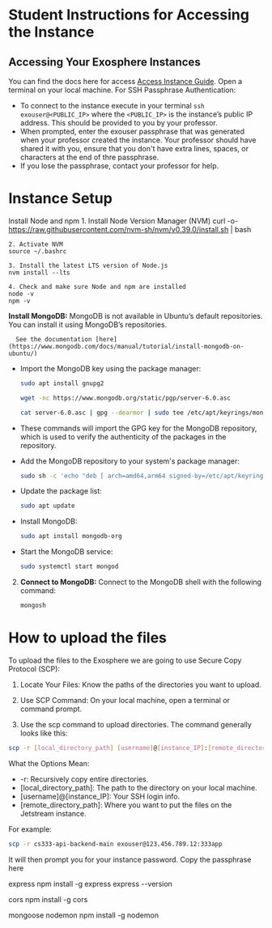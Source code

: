 # Student Instructions for Accessing the Instance
## Accessing Your Exosphere Instances
You can find the docs here for access [Access Instance Guide](https://docs.jetstream-cloud.org/ui/exo/access-instance/).
Open a terminal on your local machine.
For SSH Passphrase Authentication:
- To connect to the instance execute in your terminal `ssh exouser@<PUBLIC_IP>` where the `<PUBLIC_IP>` is the instance’s public IP address. This should be provided to you by your professor.
- When prompted, enter the exouser passphrase that was generated when your professor created the instance. Your professor should have shared it with you, ensure that you don't have extra lines, spaces, or characters at the end of thre passphrase.
- If you lose the passphrase, contact your professor for help.

# Instance Setup
Install Node and npm
    1. Install Node Version Manager (NVM)
    curl -o- https://raw.githubusercontent.com/nvm-sh/nvm/v0.39.0/install.sh | bash

    2. Activate NVM
    source ~/.bashrc

    3. Install the latest LTS version of Node.js
    nvm install --lts

    4. Check and make sure Node and npm are installed
    node -v
    npm -v

**Install MongoDB:**
      MongoDB is not available in Ubuntu’s default repositories. You can install it using MongoDB’s repositories.

      See the documentation [here](https://www.mongodb.com/docs/manual/tutorial/install-mongodb-on-ubuntu/)

   - Import the MongoDB key using the package manager:
      ```bash
      sudo apt install gnupg2 
      
      wget -nc https://www.mongodb.org/static/pgp/server-6.0.asc 

      cat server-6.0.asc | gpg --dearmor | sudo tee /etc/apt/keyrings/mongodb.gpg >/dev/null 
      ```
   - These commands will import the GPG key for the MongoDB repository, which is used to verify the authenticity of the packages in the repository.
      
   - Add the MongoDB repository to your system's package manager:
      ```bash
      sudo sh -c 'echo "deb [ arch=amd64,arm64 signed-by=/etc/apt/keyrings/mongodb.gpg] https://repo.mongodb.org/apt/ubuntu jammy/mongodb-org/6.0 multiverse" >> /etc/apt/sources.list.d/mongo.list' 
      ```
   - Update the package list:
      ```bash
      sudo apt update 
      ```

   - Install MongoDB:
      ```bash
      sudo apt install mongodb-org 
      ```
   - Start the MongoDB service:
      ```bash
      sudo systemctl start mongod  
      ```
   2. **Connect to MongoDB:**
      Connect to the MongoDB shell with the following command:
      ```bash
      mongosh
      ```

# How to upload the files
To upload the files to the Exosphere we are going to use Secure Copy Protocol (SCP):

1. Locate Your Files: Know the paths of the directories you want to upload.

2. Use SCP Command: On your local machine, open a terminal or command prompt. 

3. Use the scp command to upload directories. The command generally looks like this:
```bash
scp -r [local_directory_path] [username]@[instance_IP]:[remote_directory_path]
```

What the Options Mean:
- -r: Recursively copy entire directories.
- [local_directory_path]: The path to the directory on your local machine.
- [username]@[instance_IP]: Your SSH login info.
- [remote_directory_path]: Where you want to put the files on the Jetstream instance.

For example:
    
```bash
scp -r cs333-api-backend-main exouser@123.456.789.12:333app
```
It will then prompt you for your instance password. Copy the passphrase here


express
npm install -g express
express --version

cors
npm install -g cors

mongoose
nodemon
npm install -g nodemon
